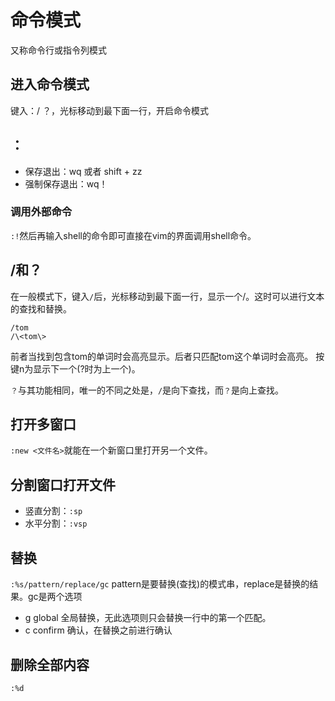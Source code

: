 命令模式
==========
  又称命令行或指令列模式
##  进入命令模式
键入：/ ？，光标移动到最下面一行，开启命令模式
## ：
- 保存退出：wq 或者 shift + zz
- 强制保存退出：wq！
###  调用外部命令
`:!`然后再输入shell的命令即可直接在vim的界面调用shell命令。
##  /和？
在一般模式下，键入`/`后，光标移动到最下面一行，显示一个/。这时可以进行文本的查找和替换。

    /tom
    /\<tom\>
前者当找到包含tom的单词时会高亮显示。后者只匹配tom这个单词时会高亮。
按键n为显示下一个(?时为上一个)。

`？`与其功能相同，唯一的不同之处是，`/`是向下查找，而`？`是向上查找。
##  打开多窗口
`:new <文件名>`就能在一个新窗口里打开另一个文件。
##  分割窗口打开文件
- 竖直分割：`:sp`
- 水平分割：`:vsp`

##  替换
`:%s/pattern/replace/gc`
pattern是要替换(查找)的模式串，replace是替换的结果。gc是两个选项
* g global 全局替换，无此选项则只会替换一行中的第一个匹配。
* c confirm 确认，在替换之前进行确认

##  删除全部内容

    :%d
